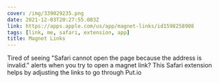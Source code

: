 ```yaml
---
cover: /img/339029235.png
date: 2021-12-03T20:27:55.083Z
link: https://apps.apple.com/us/app/magnet-links/id1598258908
tags: [link, me, safari, extension, app]
title: Magnet Links
---
```


Tired of seeing "Safari cannot open the page because the address is invalid." alerts when you try to open a magnet link? This Safari extension helps by adjusting the links to go through Put.io
